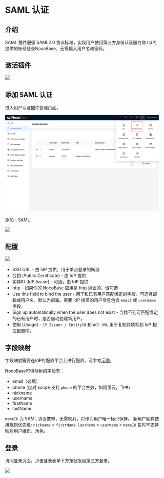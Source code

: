 # SAML 认证

## 介绍

SAML 插件遵循 SAML2.0 协议标准，实现用户使用第三方身份认证服务商 (IdP) 提供的账号登录NocoBase，无需输入用户名和密码。

## 激活插件

![](https://static-docs.nocobase.com/6a12f3d8073c47532a4f8aac900e4296.png)

## 添加 SAML 认证

进入用户认证插件管理页面。

![](../auth-oidc/static/2023-12-03-18-19-33.png)

添加 - SAML

![](https://static-docs.nocobase.com/5076fe56086b7799be308bbaf7c4425d.png)

## 配置

![](https://static-docs.nocobase.com/976b66e589973c322d81dcddd22c6146.png)

- SSO URL - 由 IdP 提供，用于单点登录的网址
- 公钥 (Public Certificate) - 由 IdP 提供
- 实体ID (IdP Issuer) - 可选，由 IdP 提供
- http - 如果你的 NocoBase 应用是 http 协议的，请勾选
- Use this field to bind the user - 用于和已有用户匹配绑定的字段，可选择邮箱或用户名，默认为邮箱。需要 IdP 携带的用户信息包含 `email` 或 `username` 字段。
- Sign up automatically when the user does not exist - 当找不到可匹配绑定的已有用户时，是否自动创建新用户。
- 使用 (Usage) - `SP Issuer / EntityID` 和 `ACS URL` 用于复制并填写到 IdP 相应配置中。

## 字段映射

字段映射需要在IdP的配置平台上进行配置，可参考[示例](../auth-saml/example/google.md)。

NocoBase可供映射的字段有：

- email（必填）
- phone (仅对 scope 支持 `phone` 的平台生效，如阿里云，飞书)
- nickname
- username
- firstName
- lastName

`nameID` 为 SAML 协议携带，无需映射，将作为用户唯一标识保存。
新用户昵称使用规则优先级: `nickname` > `firstName lastName` > `username` > `nameID`
暂时不支持映射用户组织、角色。

## 登录

访问登录页面，点击登录表单下方按钮发起第三方登录。

![](https://static-docs.nocobase.com/74963865c9d36a294948e6adeb5b24bc.png)
